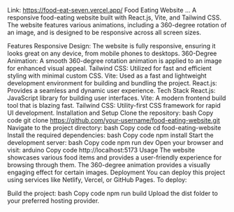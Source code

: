 Link: https://food-eat-seven.vercel.app/
Food Eating Website ...
A responsive food-eating website built with React.js, Vite, and Tailwind CSS. The website features various animations, including a 360-degree rotation of an image, and is designed to be responsive across all screen sizes.

Features
Responsive Design: The website is fully responsive, ensuring it looks great on any device, from mobile phones to desktops.
360-Degree Animation: A smooth 360-degree rotation animation is applied to an image for enhanced visual appeal.
Tailwind CSS: Utilized for fast and efficient styling with minimal custom CSS.
Vite: Used as a fast and lightweight development environment for building and bundling the project.
React.js: Provides a seamless and dynamic user experience.
Tech Stack
React.js: JavaScript library for building user interfaces.
Vite: A modern frontend build tool that is blazing fast.
Tailwind CSS: Utility-first CSS framework for rapid UI development.
Installation and Setup
Clone the repository:
bash
Copy code
git clone https://github.com/your-username/food-eating-website.git
Navigate to the project directory:
bash
Copy code
cd food-eating-website
Install the required dependencies:
bash
Copy code
npm install
Start the development server:
bash
Copy code
npm run dev
Open your browser and visit:
arduino
Copy code
http://localhost:5173
Usage
The website showcases various food items and provides a user-friendly experience for browsing through them.
The 360-degree animation provides a visually engaging effect for certain images.
Deployment
You can deploy this project using services like Netlify, Vercel, or GitHub Pages. To deploy:

Build the project:
bash
Copy code
npm run build
Upload the dist folder to your preferred hosting provider.
